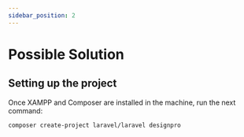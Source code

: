 ```yaml
---
sidebar_position: 2
---
```


# Possible Solution

## Setting up the project

Once XAMPP and Composer are installed in the machine, run the next command:

```shell
composer create-project laravel/laravel designpro
```
